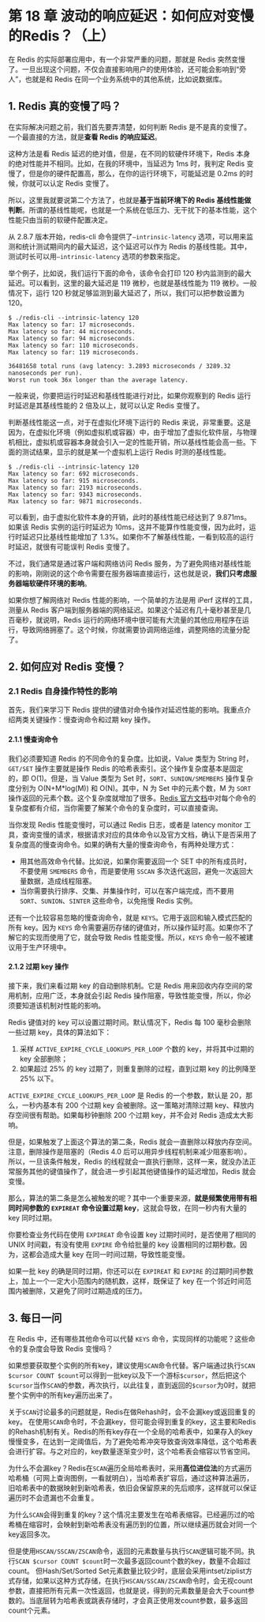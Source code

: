 # 第 18 章 波动的响应延迟：如何应对变慢的Redis？（上）

在 Redis 的实际部署应用中，有一个非常严重的问题，那就是 Redis 突然变慢了。一旦出现这个问题，不仅会直接影响用户的使用体验，还可能会影响到“旁人”，也就是和 Redis 在同一个业务系统中的其他系统，比如说数据库。

## 1. Redis 真的变慢了吗？

在实际解决问题之前，我们首先要弄清楚，如何判断 Redis 是不是真的变慢了。一个最直接的方法，就是**查看 Redis 的响应延迟**。

这种方法是看 Redis 延迟的绝对值，但是，在不同的软硬件环境下，Redis 本身的绝对性能并不相同。比如，在我的环境中，当延迟为 1ms 时，我判定 Redis 变慢了，但是你的硬件配置高，那么，在你的运行环境下，可能延迟是 0.2ms 的时候，你就可以认定 Redis 变慢了。

所以，这里我就要说第二个方法了，也就是**基于当前环境下的 Redis 基线性能做判断**。所谓的基线性能呢，也就是一个系统在低压力、无干扰下的基本性能，这个性能只由当前的软硬件配置决定。

从 2.8.7 版本开始，redis-cli 命令提供了`–intrinsic-latency` 选项，可以用来监测和统计测试期间内的最大延迟，这个延迟可以作为 Redis 的基线性能。其中，测试时长可以用`–intrinsic-latency` 选项的参数来指定。

举个例子，比如说，我们运行下面的命令，该命令会打印 120 秒内监测到的最大延迟。可以看到，这里的最大延迟是 119 微秒，也就是基线性能为 119 微秒。一般情况下，运行 120 秒就足够监测到最大延迟了，所以，我们可以把参数设置为 120。

```shell
$ ./redis-cli --intrinsic-latency 120
Max latency so far: 17 microseconds.
Max latency so far: 44 microseconds.
Max latency so far: 94 microseconds.
Max latency so far: 110 microseconds.
Max latency so far: 119 microseconds.

36481658 total runs (avg latency: 3.2893 microseconds / 3289.32 nanoseconds per run).
Worst run took 36x longer than the average latency.
```

一般来说，你要把运行时延迟和基线性能进行对比，如果你观察到的 Redis 运行时延迟是其基线性能的 2 倍及以上，就可以认定 Redis 变慢了。

判断基线性能这一点，对于在虚拟化环境下运行的 Redis 来说，非常重要。这是因为，在虚拟化环境（例如虚拟机或容器）中，由于增加了虚拟化软件层，与物理机相比，虚拟机或容器本身就会引入一定的性能开销，所以基线性能会高一些。下面的测试结果，显示的就是某一个虚拟机上运行 Redis 时测的基线性能。

```shell
$ ./redis-cli --intrinsic-latency 120
Max latency so far: 692 microseconds.
Max latency so far: 915 microseconds.
Max latency so far: 2193 microseconds.
Max latency so far: 9343 microseconds.
Max latency so far: 9871 microseconds.
```

可以看到，由于虚拟化软件本身的开销，此时的基线性能已经达到了 9.871ms。如果该 Redis 实例的运行时延迟为 10ms，这并不能算作性能变慢，因为此时，运行时延迟只比基线性能增加了 1.3%。如果你不了解基线性能，一看到较高的运行时延迟，就很有可能误判 Redis 变慢了。

不过，我们通常是通过客户端和网络访问 Redis 服务，为了避免网络对基线性能的影响，刚刚说的这个命令需要在服务器端直接运行，这也就是说，**我们只考虑服务器端软硬件环境的影响**。

如果你想了解网络对 Redis 性能的影响，一个简单的方法是用 iPerf 这样的工具，测量从 Redis 客户端到服务器端的网络延迟。如果这个延迟有几十毫秒甚至是几百毫秒，就说明，Redis 运行的网络环境中很可能有大流量的其他应用程序在运行，导致网络拥塞了。这个时候，你就需要协调网络运维，调整网络的流量分配了。

## 2. 如何应对 Redis 变慢？

### 2.1 Redis 自身操作特性的影响

首先，我们来学习下 Redis 提供的键值对命令操作对延迟性能的影响。我重点介绍两类关键操作：慢查询命令和过期 key 操作。

#### 2.1.1 慢查询命令

我们必须要知道 Redis 的不同命令的复杂度。比如说，Value 类型为 String 时，`GET/SET` 操作主要就是操作 Redis 的哈希表索引。这个操作复杂度基本是固定的，即 O(1)。但是，当 Value 类型为 Set 时，`SORT`、`SUNION/SMEMBERS` 操作复杂度分别为 O(N+M*log(M)) 和 O(N)。其中，N 为 Set 中的元素个数，M 为 `SORT` 操作返回的元素个数。这个复杂度就增加了很多。[Redis 官方文档](https://redis.io/commands/)中对每个命令的复杂度都有介绍，当你需要了解某个命令的复杂度时，可以直接查询。

当你发现 Redis 性能变慢时，可以通过 Redis 日志，或者是 latency monitor 工具，查询变慢的请求，根据请求对应的具体命令以及官方文档，确认下是否采用了复杂度高的慢查询命令。如果的确有大量的慢查询命令，有两种处理方式：

- 用其他高效命令代替。比如说，如果你需要返回一个 SET 中的所有成员时，不要使用 `SMEMBERS` 命令，而是要使用 `SSCAN` 多次迭代返回，避免一次返回大量数据，造成线程阻塞。
- 当你需要执行排序、交集、并集操作时，可以在客户端完成，而不要用 `SORT`、`SUNION`、`SINTER` 这些命令，以免拖慢 Redis 实例。

还有一个比较容易忽略的慢查询命令，就是 `KEYS`。它用于返回和输入模式匹配的所有 key。因为 `KEYS` 命令需要遍历存储的键值对，所以操作延时高。如果你不了解它的实现而使用了它，就会导致 Redis 性能变慢。所以，`KEYS` 命令一般不被建议用于生产环境中。

#### 2.1.2 过期 key 操作

接下来，我们来看过期 key 的自动删除机制。它是 Redis 用来回收内存空间的常用机制，应用广泛，本身就会引起 Redis 操作阻塞，导致性能变慢，所以，你必须要知道该机制对性能的影响。

Redis 键值对的 key 可以设置过期时间。默认情况下，Redis 每 100 毫秒会删除一些过期 key，具体的算法如下：

1. 采样 `ACTIVE_EXPIRE_CYCLE_LOOKUPS_PER_LOOP` 个数的 key，并将其中过期的 key 全部删除；
2. 如果超过 25% 的 key 过期了，则重复删除的过程，直到过期 key 的比例降至 25% 以下。

`ACTIVE_EXPIRE_CYCLE_LOOKUPS_PER_LOOP` 是 Redis 的一个参数，默认是 20，那么，一秒内基本有 200 个过期 key 会被删除。这一策略对清除过期 key、释放内存空间很有帮助。如果每秒钟删除 200 个过期 key，并不会对 Redis 造成太大影响。

但是，如果触发了上面这个算法的第二条，Redis 就会一直删除以释放内存空间。注意，删除操作是阻塞的（Redis 4.0 后可以用异步线程机制来减少阻塞影响）。所以，一旦该条件触发，Redis 的线程就会一直执行删除，这样一来，就没办法正常服务其他的键值操作了，就会进一步引起其他键值操作的延迟增加，Redis 就会变慢。

那么，算法的第二条是怎么被触发的呢？其中一个重要来源，**就是频繁使用带有相同时间参数的 `EXPIREAT` 命令设置过期 key**，这就会导致，在同一秒内有大量的 key 同时过期。

你要检查业务代码在使用 `EXPIREAT` 命令设置 key 过期时间时，是否使用了相同的 UNIX 时间戳，有没有使用 `EXPIRE` 命令给批量的 key 设置相同的过期秒数。因为，这都会造成大量 key 在同一时间过期，导致性能变慢。

如果一批 key 的确是同时过期，你还可以在 `EXPIREAT` 和 `EXPIRE` 的过期时间参数上，加上一个一定大小范围内的随机数，这样，既保证了 key 在一个邻近时间范围内被删除，又避免了同时过期造成的压力。

## 3. 每日一问

在 Redis 中，还有哪些其他命令可以代替 `KEYS` 命令，实现同样的功能呢？这些命令的复杂度会导致 Redis 变慢吗？

如果想要获取整个实例的所有key，建议使用`SCAN`命令代替。客户端通过执行`SCAN $cursor COUNT $count`可以得到一批key以及下一个游标`$cursor`，然后把这个`$cursor`当作`SCAN`的参数，再次执行，以此往复，直到返回的`$cursor`为0时，就把整个实例中的所有key遍历出来了。

关于`SCAN`讨论最多的问题就是，Redis在做Rehash时，会不会漏key或返回重复的key。 在使用`SCAN`命令时，不会漏key，但可能会得到重复的key，这主要和Redis的Rehash机制有关。Redis的所有key存在一个全局的哈希表中，如果存入的key慢慢变多，在达到一定阈值后，为了避免哈希冲突导致查询效率降低，这个哈希表会进行扩容。与之对应的，key数量逐渐变少时，这个哈希表会缩容以节省空间。

为什么不会漏key？Redis在`SCAN`遍历全局哈希表时，采用**高位进位法**的方式遍历哈希桶（可网上查询图例，一看就明白），当哈希表扩容后，通过这种算法遍历，旧哈希表中的数据映射到新哈希表，依旧会保留原来的先后顺序，这样就可以保证遍历时不会遗漏也不会重复。

为什么`SCAN`会得到重复的key？这个情况主要发生在哈希表缩容。已经遍历过的哈希桶在缩容时，会映射到新哈希表没有遍历到的位置，所以继续遍历就会对同一个key返回多次。

但是使用`HSCAN/SSCAN/ZSCAN`命令，返回的元素数量与执行`SCAN`逻辑可能不同。执行`SCAN $cursor COUNT $count`时一次最多返回count个数的key，数量不会超过count。 但Hash/Set/Sorted Set元素数量比较少时，底层会采用intset/ziplist方式存储，如果以这种方式存储，在执行`HSCAN/SSCAN/ZSCAN`命令时，会无视count参数，直接把所有元素一次性返回，也就是说，得到的元素数量是会大于count参数的。当底层转为哈希表或跳表存储时，才会真正使用发count参数，最多返回count个元素。